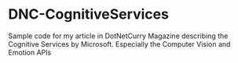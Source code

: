 # DNC-CognitiveServices
Sample code for my article in DotNetCurry Magazine describing the Cognitive Services by Microsoft. Especially the Computer Vision and Emotion APIs
